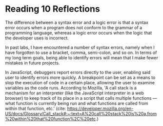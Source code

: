 # Reading 10 Reflections

The difference between a syntax error and a logic error is that a syntax error occurs when a program does not conform to the grammar of a programming language, whereas a logic error occurs when the logic that the developer uses is incorrect.

In past labs, I have encountered a number of syntax errors, namely when I have forgotten to use a bracket, comma, semi-colon, and so on. In terms of my long term goals, being able to identify errors will mean that I make fewer mistakes in future projects.

In JavaScript, debuggers report errors directly to the user, enabling said user to identify errors more quickly. A breakpoint can be set as a means to stop the execution of code in a certain place, allowing the user to examine variables as the code runs. According to Mozilla, 'A call stack is a mechanism for an interpreter (like the JavaScript interpreter in a web browser) to keep track of its place in a script that calls multiple functions — what function is currently being run and what functions are called from within that function, etc.' (cite: https://developer.mozilla.org/en-US/docs/Glossary/Call_stack#:~:text=A%20call%20stack%20is%20a,from%20within%20that%20function%2C%20etc.)

